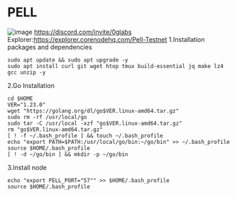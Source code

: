 # PELL
![image](https://github.com/user-attachments/assets/62eaa453-7b3c-442e-9c4e-5b2ef993d10c)
https://discord.com/invite/0glabs
Explorer:https://explorer.corenodehq.com/Pell-Testnet
1.Installation packages and dependencies

```shell
sudo apt update && sudo apt upgrade -y
sudo apt install curl git wget htop tmux build-essential jq make lz4 gcc unzip -y
```

2.Go Installation
```shell
cd $HOME
VER="1.23.0"
wget "https://golang.org/dl/go$VER.linux-amd64.tar.gz"
sudo rm -rf /usr/local/go
sudo tar -C /usr/local -xzf "go$VER.linux-amd64.tar.gz"
rm "go$VER.linux-amd64.tar.gz"
[ ! -f ~/.bash_profile ] && touch ~/.bash_profile
echo "export PATH=$PATH:/usr/local/go/bin:~/go/bin" >> ~/.bash_profile
source $HOME/.bash_profile
[ ! -d ~/go/bin ] && mkdir -p ~/go/bin
```

3.Install node
```shell
echo "export PELL_PORT="57"" >> $HOME/.bash_profile
source $HOME/.bash_profile
```
